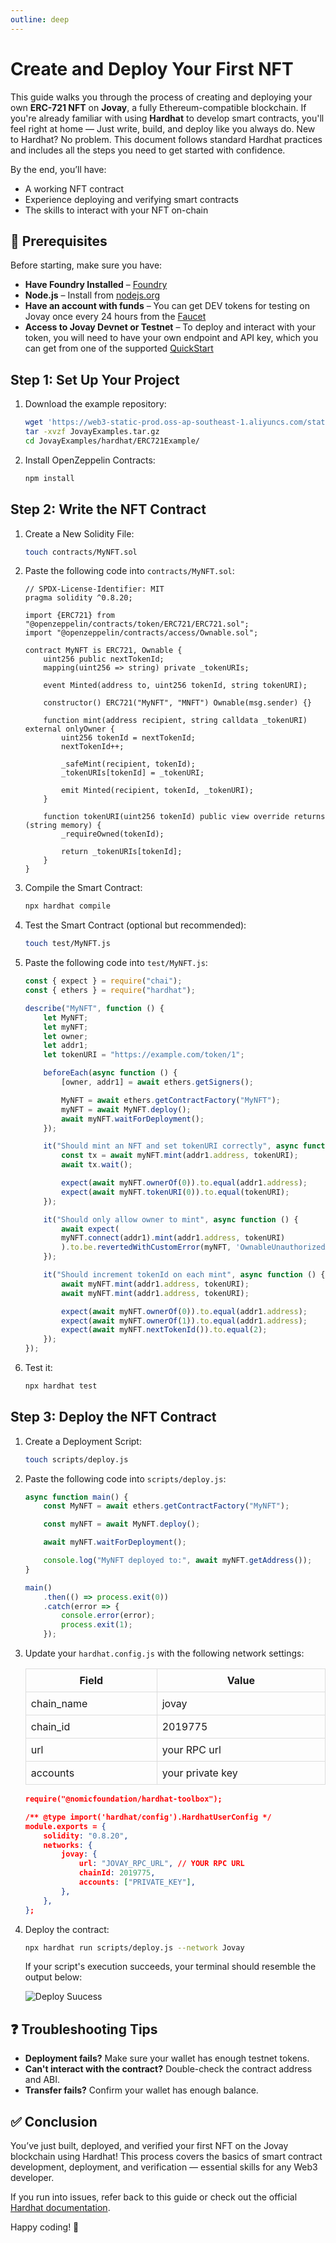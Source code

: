 ```yaml
---
outline: deep
---
```


# Create and Deploy Your First NFT
This guide walks you through the process of creating and deploying your own **ERC-721 NFT** on **Jovay**, a fully Ethereum-compatible blockchain. If you're already familiar with using **Hardhat** to develop smart contracts, you'll feel right at home — Just write, build, and deploy like you always do. New to Hardhat? No problem. This document follows standard Hardhat practices and includes all the steps you need to get started with confidence.

By the end, you’ll have:
- A working NFT contract
- Experience deploying and verifying smart contracts
- The skills to interact with your NFT on-chain

## 🧰 Prerequisites

Before starting, make sure you have:
- **Have Foundry Installed** – [Foundry](https://book.getfoundry.sh/getting-started/installation)
- **Node.js** – Install from [nodejs.org](https://nodejs.org/)
- **Have an account with funds** – You can get DEV tokens for testing on Jovay once every 24 hours from the [Faucet](https://zan.top/faucet/jovay)
- **Access to Jovay Devnet or Testnet** – To deploy and interact with your token, you will need to have your own endpoint and API key, which you can get from one of the supported [QuickStart](./developer-quickstart.md)

## Step 1: Set Up Your Project
1. Download the example repository:
    ```bash
    wget 'https://web3-static-prod.oss-ap-southeast-1.aliyuncs.com/static/Jovay/JovayExamples.tar.bz'
    tar -xvzf JovayExamples.tar.gz
    cd JovayExamples/hardhat/ERC721Example/
    ```
2. Install OpenZeppelin Contracts:
    ```bash
    npm install
    ```

## Step 2: Write the NFT Contract
1. Create a New Solidity File:
    ```bash
    touch contracts/MyNFT.sol
    ```

2. Paste the following code into `contracts/MyNFT.sol`:
    ```solidity
    // SPDX-License-Identifier: MIT
    pragma solidity ^0.8.20;

    import {ERC721} from "@openzeppelin/contracts/token/ERC721/ERC721.sol";
    import "@openzeppelin/contracts/access/Ownable.sol";

    contract MyNFT is ERC721, Ownable {
        uint256 public nextTokenId;
        mapping(uint256 => string) private _tokenURIs;

        event Minted(address to, uint256 tokenId, string tokenURI);

        constructor() ERC721("MyNFT", "MNFT") Ownable(msg.sender) {}

        function mint(address recipient, string calldata _tokenURI) external onlyOwner {
            uint256 tokenId = nextTokenId;
            nextTokenId++;

            _safeMint(recipient, tokenId);
            _tokenURIs[tokenId] = _tokenURI;

            emit Minted(recipient, tokenId, _tokenURI);
        }

        function tokenURI(uint256 tokenId) public view override returns (string memory) {
            _requireOwned(tokenId);

            return _tokenURIs[tokenId];
        }
    }
    ```

3. Compile the Smart Contract:
    ```bash
    npx hardhat compile
    ```
4. Test the Smart Contract (optional but recommended):
    ```bash
    touch test/MyNFT.js
    ```

5. Paste the following code into `test/MyNFT.js`:
    ```js
    const { expect } = require("chai");
    const { ethers } = require("hardhat");

    describe("MyNFT", function () {
        let MyNFT;
        let myNFT;
        let owner;
        let addr1;
        let tokenURI = "https://example.com/token/1";

        beforeEach(async function () {
            [owner, addr1] = await ethers.getSigners();

            MyNFT = await ethers.getContractFactory("MyNFT");
            myNFT = await MyNFT.deploy();
            await myNFT.waitForDeployment();
        });

        it("Should mint an NFT and set tokenURI correctly", async function () {
            const tx = await myNFT.mint(addr1.address, tokenURI);
            await tx.wait();

            expect(await myNFT.ownerOf(0)).to.equal(addr1.address);
            expect(await myNFT.tokenURI(0)).to.equal(tokenURI);
        });

        it("Should only allow owner to mint", async function () {
            await expect(
            myNFT.connect(addr1).mint(addr1.address, tokenURI)
            ).to.be.revertedWithCustomError(myNFT, 'OwnableUnauthorizedAccount');
        });

        it("Should increment tokenId on each mint", async function () {
            await myNFT.mint(addr1.address, tokenURI);
            await myNFT.mint(addr1.address, tokenURI);

            expect(await myNFT.ownerOf(0)).to.equal(addr1.address);
            expect(await myNFT.ownerOf(1)).to.equal(addr1.address);
            expect(await myNFT.nextTokenId()).to.equal(2);
        });
    });
    ```

6. Test it:
    ```bash
    npx hardhat test
    ```

## Step 3: Deploy the NFT Contract
1. Create a Deployment Script:
    ```bash
    touch scripts/deploy.js
    ```
2. Paste the following code into `scripts/deploy.js`:
    ```js
    async function main() {
        const MyNFT = await ethers.getContractFactory("MyNFT");

        const myNFT = await MyNFT.deploy();

        await myNFT.waitForDeployment();

        console.log("MyNFT deployed to:", await myNFT.getAddress());
    }

    main()
        .then(() => process.exit(0))
        .catch(error => {
            console.error(error);
            process.exit(1);
        });
    ```

3. Update your `hardhat.config.js` with the following network settings:
    <table class="responsive-table">
    <thead>
        <tr>
            <th>Field</th>
            <th>Value</th>
        </tr>
    </thead>
    <tbody>
        <tr>
            <td>chain_name</td>
            <td>jovay</td>
        </tr>
        <tr>
            <td>chain_id</td>
            <td>2019775</td>
        </tr>
        <tr>
            <td>url</td>
            <td>your RPC url</td>
        </tr>
        <tr>
            <td>accounts</td>
            <td>your private key</td>
        </tr>
    </tbody>
    </table>

    ```json
    require("@nomicfoundation/hardhat-toolbox");

    /** @type import('hardhat/config').HardhatUserConfig */
    module.exports = {
        solidity: "0.8.20",
        networks: {
            jovay: {
                url: "JOVAY_RPC_URL", // YOUR RPC URL
                chainId: 2019775,
                accounts: ["PRIVATE_KEY"],
            },
        },
    };
    ```

4. Deploy the contract:
    ```bash
    npx hardhat run scripts/deploy.js --network Jovay
    ```
    If your script's execution succeeds, your terminal should resemble the output below:

    ![Deploy Suucess](/Images/foundry-hardhat-tutorial/deploy-success-nft-hardhat.png)


## ❓ Troubleshooting Tips
- **Deployment fails?** Make sure your wallet has enough testnet tokens.
- **Can't interact with the contract?** Double-check the contract address and ABI.
- **Transfer fails?** Confirm your wallet has enough balance.

## ✅ Conclusion
You’ve just built, deployed, and verified your first NFT on the Jovay blockchain using Hardhat! This process covers the basics of smart contract development, deployment, and verification — essential skills for any Web3 developer.

If you run into issues, refer back to this guide or check out the official [Hardhat documentation](https://hardhat.org/docs).

Happy coding! 🚀

<style>
  .responsive-table {
    width: 100%;
    border-collapse: collapse;
    display: table !important;
  }
  .responsive-table th, .responsive-table td {
    border: 1px solid #ddd;
    padding: 8px;
  }
</style>